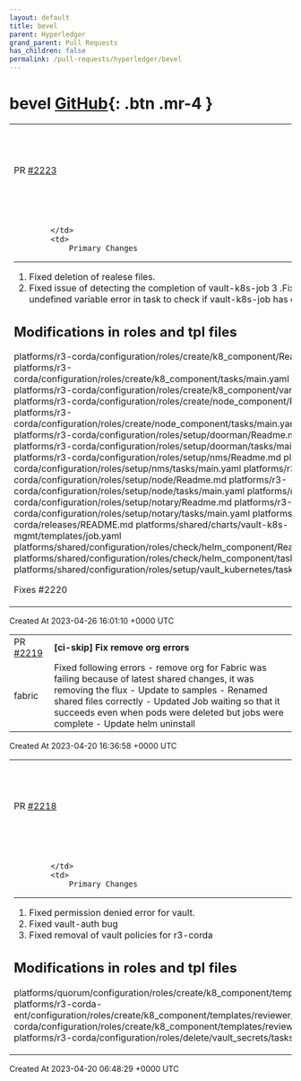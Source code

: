 ```yaml
---
layout: default
title: bevel
parent: Hyperledger
grand_parent: Pull Requests
has_children: false
permalink: /pull-requests/hyperledger/bevel
---
```


# bevel <span class="fs-3 right-align">[GitHub](https://github.com/hyperledger/bevel){: .btn .mr-4 }</span>


<div>
    <table>
        <tr>
            <td>
                PR <a href="https://github.com/hyperledger/bevel/pull/2223" class=".btn">#2223</a>
            </td>
            <td>
                <b>
                    [ci-skip] Reset network doesn't clean all git release
                </b>
            </td>
        </tr>
        <tr>
            <td>
                
            </td>
            <td>
                Primary Changes
--------------
1. Fixed deletion of realese files.
2. Fixed issue of detecting the completion of vault-k8s-job 
3 .Fixed undefined variable error in task to check if vault-k8s-job has completed

Modifications in roles and tpl files
-----------------------
platforms/r3-corda/configuration/roles/create/k8_component/Readme.md 
platforms/r3-corda/configuration/roles/create/k8_component/tasks/main.yaml 
platforms/r3-corda/configuration/roles/create/k8_component/vars/main.yaml 
platforms/r3-corda/configuration/roles/create/node_component/Readme.md 
platforms/r3-corda/configuration/roles/create/node_component/tasks/main.yaml 
platforms/r3-corda/configuration/roles/setup/doorman/Readme.md 
platforms/r3-corda/configuration/roles/setup/doorman/tasks/main.yml 
platforms/r3-corda/configuration/roles/setup/nms/Readme.md 
platforms/r3-corda/configuration/roles/setup/nms/tasks/main.yaml 
platforms/r3-corda/configuration/roles/setup/node/Readme.md 
platforms/r3-corda/configuration/roles/setup/node/tasks/main.yaml 
platforms/r3-corda/configuration/roles/setup/notary/Readme.md 
platforms/r3-corda/configuration/roles/setup/notary/tasks/main.yaml 
platforms/r3-corda/releases/README.md
platforms/shared/charts/vault-k8s-mgmt/templates/job.yaml platforms/shared/configuration/roles/check/helm_component/Readme.md platforms/shared/configuration/roles/check/helm_component/tasks/main.yaml platforms/shared/configuration/roles/setup/vault_kubernetes/tasks/main.yaml

Fixes
#2220 
            </td>
        </tr>
    </table>
    <div class="right-align">
        Created At 2023-04-26 16:01:10 +0000 UTC
    </div>
</div>

<div>
    <table>
        <tr>
            <td>
                PR <a href="https://github.com/hyperledger/bevel/pull/2219" class=".btn">#2219</a>
            </td>
            <td>
                <b>
                    [ci-skip] Fix remove org errors
                </b>
            </td>
        </tr>
        <tr>
            <td>
                <span class="chip">fabric</span>
            </td>
            <td>
                Fixed following errors
- remove org for Fabric was failing because of latest shared changes, it was removing the flux 
- Update to samples
- Renamed shared files correctly
- Updated Job waiting so that it succeeds even when pods were deleted but jobs were complete
- Update helm uninstall
            </td>
        </tr>
    </table>
    <div class="right-align">
        Created At 2023-04-20 16:36:58 +0000 UTC
    </div>
</div>

<div>
    <table>
        <tr>
            <td>
                PR <a href="https://github.com/hyperledger/bevel/pull/2218" class=".btn">#2218</a>
            </td>
            <td>
                <b>
                    [ci-skip] Pods crashes post Kubernetes cluster nodes are restarted
                </b>
            </td>
        </tr>
        <tr>
            <td>
                
            </td>
            <td>
                Primary Changes
--------------
1. Fixed permission denied error for vault.
2. Fixed vault-auth bug 
3. Fixed removal of vault policies for r3-corda

Modifications in roles and tpl files
-----------------------
platforms/quorum/configuration/roles/create/k8_component/templates/reviewer_rbac.tpl 
platforms/r3-corda-ent/configuration/roles/create/k8_component/templates/reviewer_rbac.tpl 
platforms/r3-corda/configuration/roles/create/k8_component/templates/reviewer_rbac.tpl 
platforms/r3-corda/configuration/roles/delete/vault_secrets/tasks/nested_main.yaml
            </td>
        </tr>
    </table>
    <div class="right-align">
        Created At 2023-04-20 06:48:29 +0000 UTC
    </div>
</div>

